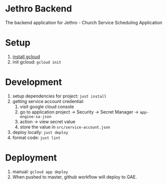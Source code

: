 # Jethro Backend
The backend application for Jethro - Church Service Scheduling Application

# Setup
1. [install gcloud](https://cloud.google.com/sdk/docs/install)
2. init gcloud: `gcloud init`

# Development
1. setup dependencies for project: `just install`
2. getting service account credential:
   1. visit google cloud console
   2. go to application project -> Security -> Secret Manager -> `app-engine-sa-json`
   3. action -> view secret value
   4. store the value in `src/service-account.json`
3. deploy locally: `just deploy`
4. format code: `just lint`

# Deployment
1. manual: `gcloud app deploy`
2. When pushed to master, github workflow will deploy to GAE.
